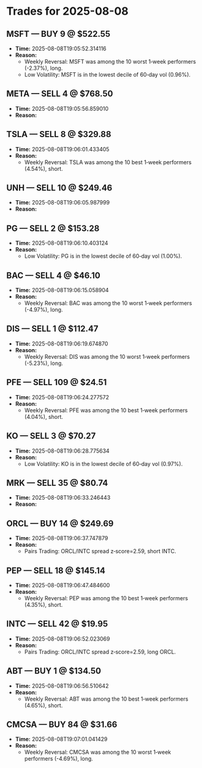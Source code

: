 # Trades for 2025-08-08

## MSFT — BUY 9 @ $522.55
- **Time:** 2025-08-08T19:05:52.314116
- **Reason:**
  - Weekly Reversal: MSFT was among the 10 worst 1‑week performers (-2.37%), long.
  - Low Volatility: MSFT is in the lowest decile of 60‑day vol (0.96%).

## META — SELL 4 @ $768.50
- **Time:** 2025-08-08T19:05:56.859010
- **Reason:**

## TSLA — SELL 8 @ $329.88
- **Time:** 2025-08-08T19:06:01.433405
- **Reason:**
  - Weekly Reversal: TSLA was among the 10 best 1‑week performers (4.54%), short.

## UNH — SELL 10 @ $249.46
- **Time:** 2025-08-08T19:06:05.987999
- **Reason:**

## PG — SELL 2 @ $153.28
- **Time:** 2025-08-08T19:06:10.403124
- **Reason:**
  - Low Volatility: PG is in the lowest decile of 60‑day vol (1.00%).

## BAC — SELL 4 @ $46.10
- **Time:** 2025-08-08T19:06:15.058904
- **Reason:**
  - Weekly Reversal: BAC was among the 10 worst 1‑week performers (-4.97%), long.

## DIS — SELL 1 @ $112.47
- **Time:** 2025-08-08T19:06:19.674870
- **Reason:**
  - Weekly Reversal: DIS was among the 10 worst 1‑week performers (-5.23%), long.

## PFE — SELL 109 @ $24.51
- **Time:** 2025-08-08T19:06:24.277572
- **Reason:**
  - Weekly Reversal: PFE was among the 10 best 1‑week performers (4.04%), short.

## KO — SELL 3 @ $70.27
- **Time:** 2025-08-08T19:06:28.775634
- **Reason:**
  - Low Volatility: KO is in the lowest decile of 60‑day vol (0.97%).

## MRK — SELL 35 @ $80.74
- **Time:** 2025-08-08T19:06:33.246443
- **Reason:**

## ORCL — BUY 14 @ $249.69
- **Time:** 2025-08-08T19:06:37.747879
- **Reason:**
  - Pairs Trading: ORCL/INTC spread z‑score=2.59, short INTC.

## PEP — SELL 18 @ $145.14
- **Time:** 2025-08-08T19:06:47.484600
- **Reason:**
  - Weekly Reversal: PEP was among the 10 best 1‑week performers (4.35%), short.

## INTC — SELL 42 @ $19.95
- **Time:** 2025-08-08T19:06:52.023069
- **Reason:**
  - Pairs Trading: ORCL/INTC spread z‑score=2.59, long ORCL.

## ABT — BUY 1 @ $134.50
- **Time:** 2025-08-08T19:06:56.510642
- **Reason:**
  - Weekly Reversal: ABT was among the 10 best 1‑week performers (4.65%), short.

## CMCSA — BUY 84 @ $31.66
- **Time:** 2025-08-08T19:07:01.041429
- **Reason:**
  - Weekly Reversal: CMCSA was among the 10 worst 1‑week performers (-4.69%), long.

